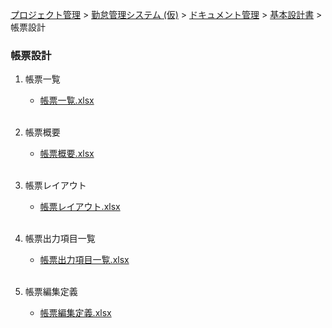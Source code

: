 [プロジェクト管理](../../../../../index.html) > [勤怠管理システム (仮)](../../../../index.html) > [ドキュメント管理](../../../index.html) > [基本設計書](../../index.html) > 帳票設計

### 帳票設計

1. 帳票一覧<br>
   * [帳票一覧.xlsx](./帳票一覧.xlsx)<br><br>

2. 帳票概要<br>
   * [帳票概要.xlsx](./帳票概要.xlsx)<br><br>

3. 帳票レイアウト<br>
   * [帳票レイアウト.xlsx](./帳票レイアウト.xlsx)<br><br>

4. 帳票出力項目一覧<br>
   * [帳票出力項目一覧.xlsx](./帳票出力項目一覧.xlsx)<br><br>

5. 帳票編集定義<br>
   * [帳票編集定義.xlsx](./帳票編集定義.xlsx)<br><br>
